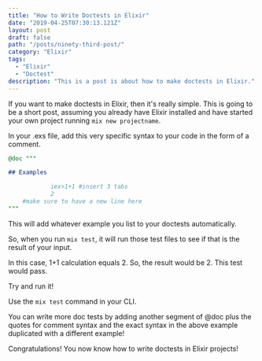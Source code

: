 ```yaml
---
title: "How to Write Doctests in Elixir"
date: "2019-04-25T07:30:13.121Z"
layout: post
draft: false
path: "/posts/ninety-third-post/"
category: "Elixir"
tags:
  - "Elixir"
  - "Doctest"
description: "This is a post is about how to make doctests in Elixir."
---
```


If you want to make doctests in Elixir, then it's really simple. This is going to be a short post, assuming you already have Elixir installed and have started your own project running `mix new projectname`.  

In your .exs file, add this very specific syntax to your code in the form of a comment. 

```elixir
@doc """

## Examples 

            iex>1+1 #insert 3 tabs
            2 
    #make sure to have a new line here
"""
```

This will add whatever example you list to your doctests automatically. 

So, when you run `mix test`, it will run those test files to see if that is the result of your input. 

In this case, 1+1 calculation equals 2. So, the result would be 2. This test would pass. 

Try and run it! 

Use the `mix test` command in your CLI. 

You can write more doc tests by adding another segment of @doc plus the quotes for comment syntax and the exact syntax in the above example duplicated with a different example! 

Congratulations! You now know how to write doctests in Elixir projects! 